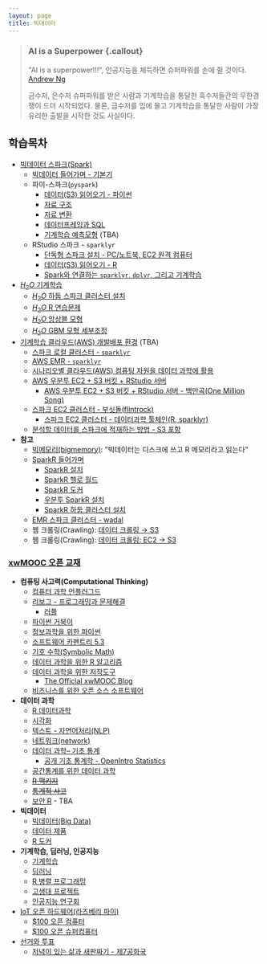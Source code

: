 ```yaml
---
layout: page
title: 빅데이터
---
```


> ### AI is a Superpower {.callout}
>
> "AI is a superpower!!!", 인공지능을 체득하면 슈퍼파워를 손에 쥘 것이다. [Andrew Ng](https://twitter.com/andrewyng/status/728986380638916609)
>
> 금수저, 은수저 슈퍼파워를 받은 사람과 기계학습을 통달한 흑수저들간의 무한경쟁이 드뎌 시작되었다. 물론, 
> 금수저를 입에 물고 기계학습을 통달한 사람이 가장 유리한 출발을 시작한 것도 사실이다.


## 학습목차 

- [빅데이터 스파크(Spark)](bigdata-spark-mooc.html)
    + [빅데이터 들어가며 - 기본기](bigdata-pyspark-prerequisite.html)
    + 파이-스파크(`pyspark`)
        * [데이터(S3) 읽어오기 - 파이썬](bigdata-pyspark-read-data.html)            
        * [자료 구조](bigdata-pyspark-data-structure.html)
        * [자료 변환](bigdata-pyspark-data-transformation.html)
        * [데이터프레임과 SQL](bigdata-pyspark-dataframe-sql.html)
        * [기계학습 예측모형](bigdata-pyspark-predictive-model.html) (TBA)
    + RStudio 스파크 - `sparklyr`
        * [단독형 스파크 설치 - PC/노트북, EC2 원격 컴퓨터](ds-sparklyr.html) 
        * [데이터(S3) 읽어오기 - R](bigdata-sparklyr-read-data.html)        
        * [Spark와 연결하는 `sparklyr`, `dplyr`, 그리고 기계학습](ml-sparklyr.html)
- [$H_2 O$ 기계학습](h20-arch.html)
    + [$H_2 O$ 하둡 스파크 클러스터 설치](ds-h2o-spark-hadoop.html)    
    + [$H_2 O$ R 연습문제](h2o-r-exercise.html)
    + [$H_2 O$ 앙상블 모형](h2o-ensemble-higgs.html)
    + [$H_2 O$ GBM 모형 세부조정](h2o-gbm-titanic.html)
- [기계학습 클라우드(AWS) 개발배포 환경](ml-aws-spark.html) (TBA)
    + [스파크 로컬 클러스터 - `sparklyr`](bigdata-local-sparklyr.html)
    + [AWS EMR - `sparklyr`](bigdata-aws-emr.html)
    + [시나리오별 클라우드(AWS) 컴퓨팅 자원을 데이터 과학에 활용](ml-aws-from-pc.html)
    + [AWS 우분투 EC2 + S3 버킷 + RStudio 서버](ds-aws-rstudio-server.html)
        + [AWS 우분투 EC2 + S3 버킷 + RStudio 서버 - 백만곡(One Million Song)](bigdata-ec2-s3-million-song.html)
    + [스파크 EC2 클러스터 - 부싯돌(flintrock)](ml-aws-ec2-flintrock.html)
        - [스파크 EC2 클러스터 - 데이터과학 툴체인(R, sparklyr)](ml-aws-ec2-flintrock-sparklyr.html)
    + [분석할 데이터를 스파크에 적재하는 방법 - S3 포함](ml-ec2-s3.html)
- **참고**
    - [빅메모리(bigmemory)](bigdata-bigmemeory.html): "빅데이터는 디스크에 쓰고 R 메모리라고 읽는다"
    - [SparkR 들어가며](sparkr-intro.html)
        - [SparkR 설치](spark-hadoop-install.html)
        - [SparkR 헬로 월드](sparkr-hello-world.html)
        - [SparkR 도커](sparkr-docker.html)
        - [우분투 SparkR 설치](sparkr-ubuntu.html)
        - [SparkR 하둡 클러스터 설치](ds-spark-hadoop-install.html)
    - [EMR 스파크 클러스터 - wadal](ml-emr-wadal.html)
    - 웹 크롤링(Crawling): [데이터 크롤링 &rarr; S3](ml-crawling-s3.html)
    - 웹 크롤링(Crawling): [데이터 크롤링: EC2 &rarr; S3](ml-crawling-ec2-s3.html)

### [xwMOOC 오픈 교재](https://statkclee.github.io/xwMOOC/)

- **컴퓨팅 사고력(Computational Thinking)**
    - [컴퓨터 과학 언플러그드](http://statkclee.github.io/unplugged)  
    - [리보그 - 프로그래밍과 문제해결](https://statkclee.github.io/code-perspectives/)  
         - [러플](http://statkclee.github.io/rur-ple/)  
    - [파이썬 거북이](http://swcarpentry.github.io/python-novice-turtles/index-kr.html)  
    - [정보과학을 위한 파이썬](https://statkclee.github.io/pythonlearn-kr/)  
    - [소프트웨어 카펜트리 5.3](http://statkclee.github.io/swcarpentry-version-5-3-new/)
    - [기호 수학(Symbolic Math)](https://statkclee.github.io/symbolic-math/)
    - [데이터 과학을 위한 R 알고리즘](https://statkclee.github.io/r-algorithm/)
    - [데이터 과학을 위한 저작도구](https://statkclee.github.io/ds-authoring/)
        - [The Official xwMOOC Blog](https://xwmooc.netlify.com/)
    - [비즈니스를 위한 오픈 소스 소프트웨어](http://statkclee.github.io/open-source-for-business/)
- **데이터 과학**
    - [R 데이터과학](https://statkclee.github.io/data-science/)
    - [시각화](https://statkclee.github.io/viz/)
    - [텍스트 - 자연어처리(NLP)](https://statkclee.github.io/text/)
    - [네트워크(network)](https://statkclee.github.io/network)
    - [데이터 과학– 기초 통계](https://statkclee.github.io/statistics/)    
        - [공개 기초 통계학 - OpenIntro Statistics](https://statkclee.github.io/openIntro-statistics-bookdown/)
    - [공간통계를 위한 데이터 과학](https://statkclee.github.io/spatial/)
    - [~~R 팩키지~~](http://r-pkgs.xwmooc.org/)
    - [~~통계적 사고~~](http://think-stat.xwmooc.org/)
    - [보안 R](https://statkclee.github.io/security/) - TBA
- **빅데이터**
    - [빅데이터(Big Data)](http://statkclee.github.io/bigdata)
    - [데이터 제품](https://statkclee.github.io/data-product/)
    - [R 도커](http://statkclee.github.io/r-docker/)
- **기계학습, 딥러닝, 인공지능**
    - [기계학습](http://statkclee.github.io/ml)
    - [딥러닝](http://statkclee.github.io/deep-learning)
    - [R 병렬 프로그래밍](http://statkclee.github.io/parallel-r/)
    - [고생대 프로젝트](http://statkclee.github.io/trilobite)
    - [인공지능 연구회](https://statkclee.github.io/ai-lab/)
- [IoT 오픈 하드웨어(라즈베리 파이)](http://statkclee.github.io/raspberry-pi)
    - [$100 오픈 컴퓨터](https://statkclee.github.io/one-page/)   
    - [$100 오픈 슈퍼컴퓨터](https://statkclee.github.io/hpc/)
- [선거와 투표](http://statkclee.github.io/politics)
    - [저녁이 있는 삶과 새판짜기 - 제7공화국](https://statkclee.github.io/hq/)



